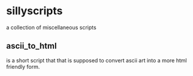 # sillyscripts
a collection of miscellaneous scripts

## ascii_to_html
is a short script that that is supposed to convert ascii art into a more html friendly form.

